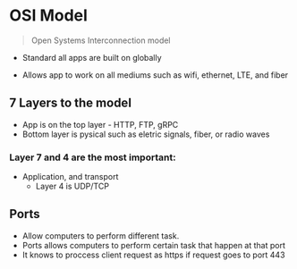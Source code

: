# OSI Model

> Open Systems Interconnection model

- Standard all apps are built on globally

- Allows app to work on all mediums such as wifi, ethernet, LTE, and fiber

## 7 Layers to the model

- App is on the top layer - HTTP, FTP, gRPC
- Bottom layer is pysical such as eletric signals, fiber, or radio waves

### Layer 7 and 4 are the most important:

- Application, and transport
  - Layer 4 is UDP/TCP

## Ports

- Allow computers to perform different task.
- Ports allows computers to perform certain task that happen at that port
- It knows to proccess client request as https if request goes to port 443
